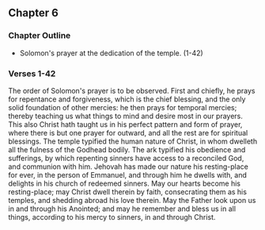 ## Chapter 6

### Chapter Outline

- Solomon's prayer at the dedication of the temple. (1-42)

### Verses 1-42

The order of Solomon's prayer is to be observed. First and chiefly, he prays for repentance and forgiveness, which is the chief blessing, and the only solid foundation of other mercies: he then prays for temporal mercies; thereby teaching us what things to mind and desire most in our prayers. This also Christ hath taught us in his perfect pattern and form of prayer, where there is but one prayer for outward, and all the rest are for spiritual blessings. The temple typified the human nature of Christ, in whom dwelleth all the fulness of the Godhead bodily. The ark typified his obedience and sufferings, by which repenting sinners have access to a reconciled God, and communion with him. Jehovah has made our nature his resting-place for ever, in the person of Emmanuel, and through him he dwells with, and delights in his church of redeemed sinners. May our hearts become his resting-place; may Christ dwell therein by faith, consecrating them as his temples, and shedding abroad his love therein. May the Father look upon us in and through his Anointed; and may he remember and bless us in all things, according to his mercy to sinners, in and through Christ.


